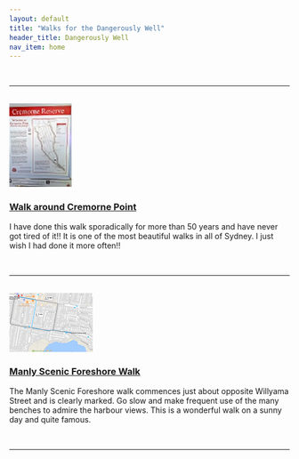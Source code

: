 ```yaml
---
layout: default
title: "Walks for the Dangerously Well"
header_title: Dangerously Well
nav_item: home
---
```

<br>
<hr>
<br>
<div class="container-fluid">
    <div class="row">
        <div class="col-md-2">
            <a href="\assets\img\cremorne_point\WalkAroundCremornePoint.jpg"><img src="\assets\img\cremorne_point\WalkAroundCremornePoint_112_150.jpg" title="Cremorne Point Map"></a> 
        </div>
        <div class="col-md-10">
            <h3><a href="\_posts\walk_around_cremorne_point">Walk around Cremorne Point</a></h3>
            <p>I have done this walk sporadically for more than 50 years and have never got tired of it!! It is one of the most beautiful walks in all of Sydney. I just wish I had done it more often!!</p>
        </div>
    </div>
</div>
<br>
<hr>
<br>
<div class="container-fluid">
    <div class="row">
        <div class="col-md-2">
            <a href="\assets\img\manly_foreshore\map_manly_foreshore_walk.png"><img src="\assets\img\manly_foreshore\map_manly_foreshore_walk_150_106.png" title="Manly Foreshore Map"></a> 
        </div>
        <div class="col-md-10">
        <h3><a href="\_posts\manly_foreshore">Manly Scenic Foreshore Walk</a></h3>
            <p>The Manly Scenic Foreshore walk commences just about opposite Willyama Street and is clearly marked. Go slow and make frequent use of the many benches to admire the harbour views. This is a wonderful walk on a sunny day and quite famous.</p>
        </div>
    </div>
</div>
<br>
<hr>
<br>
